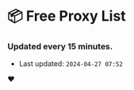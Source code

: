 # :package: Free Proxy List
### Updated every 15 minutes.

- Last updated: `2024-04-27 07:52`

:heart:
